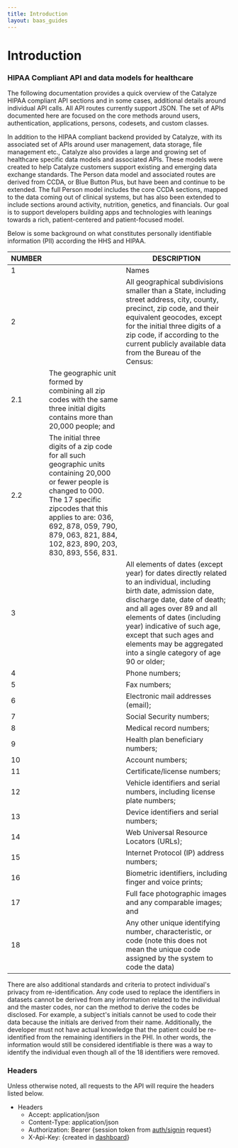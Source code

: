 ```yaml
---
title: Introduction
layout: baas_guides
---
```


# Introduction

### HIPAA Compliant API and data models for healthcare

The following documentation provides a quick overview of the Catalyze HIPAA compliant API sections and in some cases, additional details around individual API calls.
All API routes currently support JSON. The set of APIs documented here are focused on the core methods around users, authentication, applications, persons, codesets, and custom classes.

In addition to the HIPAA compliant backend provided by Catalyze, with its associated set of APIs around user management, data storage, file management etc., Catalyze also provides a large and growing set of healthcare specific data models and associated APIs. These models were created to help Catalyze customers support existing and emerging data exchange standards. The Person data model and associated routes are derived from CCDA, or Blue Button Plus, but have been and continue to be extended.
The full Person model includes the core CCDA sections, mapped to the data coming out of clinical systems, but has also been extended to include sections around activity, nutrition, genetics, and financials. Our goal is to support developers building apps and technologies with leanings towards a rich, patient-centered and patient-focused model.

Below is some background on what constitutes personally identifiable information (PII) according the HHS and HIPAA.

NUMBER |  |DESCRIPTION
------|-------|----------
1   |   | Names
2   |   | All geographical subdivisions smaller than a State, including street address, city, county, precinct, zip code, and their equivalent geocodes, except for the initial three digits of a zip  code, if according to the current publicly available data from the Bureau of the Census:
 |2.1| The geographic unit formed by combining all zip codes with the same three initial digits contains more than 20,000 people; and
 |2.2| The initial three digits of a zip code for all such geographic units containing 20,000 or fewer people is changed to 000. The 17 specific zipcodes that this applies to are: 036, 692, 878, 059, 790, 879, 063, 821, 884, 102, 823, 890, 203, 830, 893, 556, 831.
3   |   | All elements of dates (except year) for dates directly related to an individual, including birth date, admission date, discharge date, date of death; and all ages over 89 and all elements of dates (including year) indicative of such age, except that such ages and elements may be aggregated into a single category of age 90 or older;
4   |   | Phone numbers;
5   |   | Fax numbers;
6   |   | Electronic mail addresses (email);
7   |   | Social Security numbers;
8   |   | Medical record numbers;
9   |   | Health plan beneficiary numbers;
10  |   | Account numbers;
11  |   | Certificate/license numbers;
12  |   | Vehicle identifiers and serial numbers, including license plate numbers;
13  |   | Device identifiers and serial numbers;
14  |   | Web Universal Resource Locators (URLs);
15  |   | Internet Protocol (IP) address numbers;
16  |   | Biometric identifiers, including finger and voice prints;
17  |   | Full face photographic images and any comparable images; and
18  |   | Any other unique identifying number, characteristic, or code (note this does not mean the unique code assigned by the system to code the data)

There are also additional standards and criteria to protect individual's privacy from re-identification. Any code used to replace the identifiers in datasets cannot be derived from any information related to the individual and the master codes, nor can the method to derive the codes be disclosed. For example, a subject's initials cannot be used to code their data because the initials are derived from their name. Additionally, the developer must not have actual knowledge that the patient could be re-identified from the remaining identifiers in the PHI. In other words, the information would still be considered identifiable is there was a way to identify the individual even though all of the 18 identifiers were removed.

### Headers
Unless otherwise noted, all requests to the API will require the headers listed below.

* Headers
  * Accept: application/json
  * Content-Type: application/json
  * Authorization: Bearer {session token from [auth/signin](##sign-in) request}
  * X-Api-Key: {created in [dashboard](https://dashboard.catalyze.io)}
